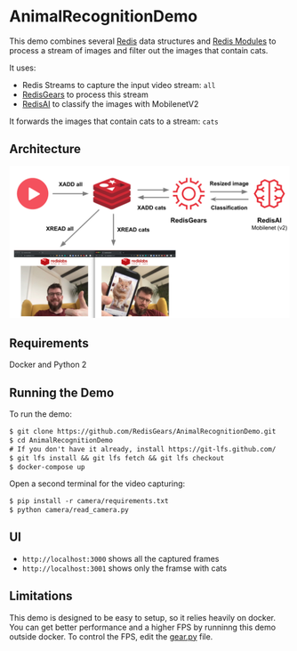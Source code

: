 # AnimalRecognitionDemo

This demo combines several [Redis](https://redis.io) data structures and [Redis Modules](https://redis.io/topics/modules-intro)
to process a stream of images and filter out the images that contain cats.

It uses:

* Redis Streams to capture the input video stream: `all`
* [RedisGears](https://oss.redislabs.com/redisgears/) to process this stream
* [RedisAI](https://oss.redislabs.com/redisai/) to classify the images with MobilenetV2

It forwards the images that contain cats to a stream: `cats`

## Architecture
![Architecture](/architecture.png)

## Requirements
Docker and Python 2

## Running the Demo
To run the demo:
```
$ git clone https://github.com/RedisGears/AnimalRecognitionDemo.git
$ cd AnimalRecognitionDemo
# If you don't have it already, install https://git-lfs.github.com/
$ git lfs install && git lfs fetch && git lfs checkout
$ docker-compose up
```
Open a second terminal for the video capturing:
```
$ pip install -r camera/requirements.txt
$ python camera/read_camera.py
```

## UI
* `http://localhost:3000` shows all the captured frames
* `http://localhost:3001` shows only the framse with cats

## Limitations
This demo is designed to be easy to setup, so it relies heavily on docker.
You can get better performance and a higher FPS by runninng this demo outside docker.
To control the FPS, edit the [gear.py](https://github.com/RedisGears/AnimalRecognitionDemo/blob/master/app/gear.py#L53) file.
